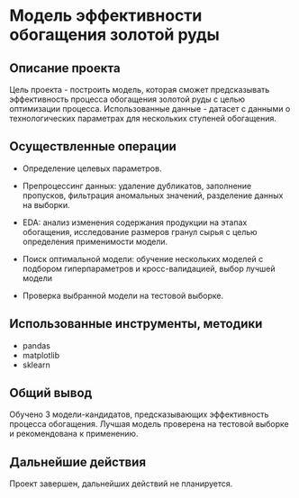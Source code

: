 # Модель эффективности обогащения золотой руды

## Описание проекта

Цель проекта - построить модель, которая сможет предсказывать эффективность процесса обогащения золотой руды с целью оптимизации процесса. Использованные данные - датасет с данными о технологических параметрах для нескольких ступеней обогащения.

## Осуществленные операции

* Определение целевых параметров.

* Препроцессинг данных: удаление дубликатов, заполнение пропусков, фильтрация аномальных значений, разделение данных на выборки.

* EDA: анализ изменения содержания продукции на этапах обогащения, исследование размеров гранул сырья с целью определения применимости модели.

* Поиск оптимальной модели: обучение нескольких моделей с подбором гиперпараметров и кросс-валидацией, выбор лучшей модели

* Проверка выбранной модели на тестовой выборке.

## Использованные инструменты, методики

* pandas
* matplotlib
* sklearn

## Общий вывод

Обучено 3 модели-кандидатов, предсказывающих эффективность процесса обогащения. Лучшая модель проверена на тестовой выборке и рекомендована к применению.

## Дальнейшие действия

Проект завершен, дальнейших действий не планируется.
